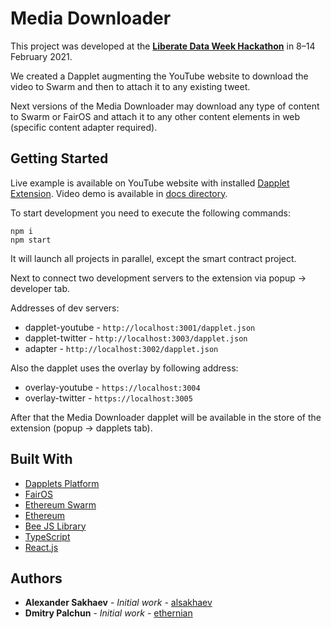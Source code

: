 # Media Downloader

This project was developed at the [**Liberate Data Week Hackathon**](https://medium.com/ethereum-swarm/liberate-data-week-join-the-hackathon-7291bd307e32) in 8–14 February 2021.

We created a Dapplet augmenting the YouTube website to download the video to Swarm and then to attach it to any existing tweet.

Next versions of the Media Downloader may download any type of content to Swarm or FairOS and attach it to any other content elements in web (specific content adapter required). 

## Getting Started

Live example is available on YouTube website with installed [Dapplet Extension](https://github.com/dapplets/dapplet-extension).
Video demo is available in [docs directory](https://github.com/dapplets/media-downloader/blob/master/docs/demo.mp4).

To start development you need to execute the following commands:

```
npm i
npm start
```

It will launch all projects in parallel, except the smart contract project.

Next to connect two development servers to the extension via popup -> developer tab.

Addresses of dev servers:
* dapplet-youtube - `http://localhost:3001/dapplet.json`
* dapplet-twitter - `http://localhost:3003/dapplet.json`
* adapter - `http://localhost:3002/dapplet.json`

Also the dapplet uses the overlay by following address:
* overlay-youtube - `https://localhost:3004`
* overlay-twitter - `https://localhost:3005`

After that the Media Downloader dapplet will be available in the store of the extension (popup -> dapplets tab).

## Built With
* [Dapplets Platform](https://github.com/dapplets/dapplet-extension)
* [FairOS](https://fairos.io)
* [Ethereum Swarm](https://swarm.ethereum.org)
* [Ethereum](http://ethereum.org)
* [Bee JS Library](https://github.com/ethersphere/bee-js)
* [TypeScript](https://www.typescriptlang.org)
* [React.js](https://reactjs.org)

## Authors
* **Alexander Sakhaev** - *Initial work* - [alsakhaev](https://github.com/alsakhaev)
* **Dmitry Palchun** - *Initial work* - [ethernian](https://github.com/ethernian)